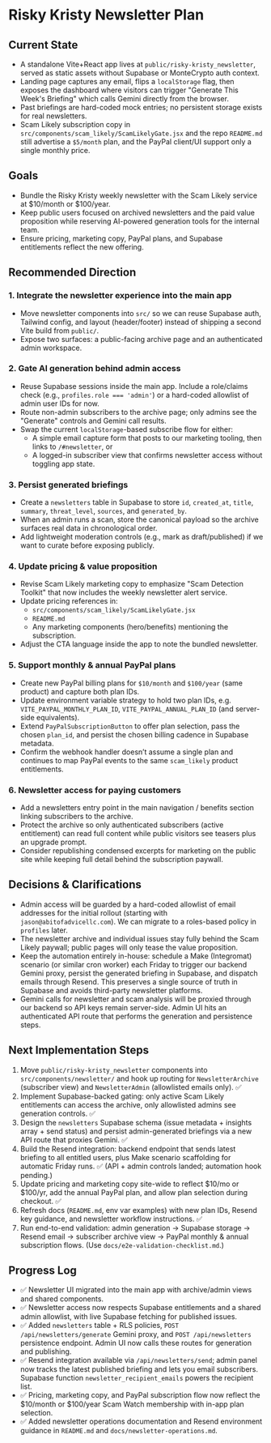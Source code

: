 # Risky Kristy Newsletter Plan

## Current State
- A standalone Vite+React app lives at `public/risky-kristy_newsletter`, served as static assets without Supabase or MonteCrypto auth context.
- Landing page captures any email, flips a `localStorage` flag, then exposes the dashboard where visitors can trigger "Generate This Week's Briefing" which calls Gemini directly from the browser.
- Past briefings are hard-coded mock entries; no persistent storage exists for real newsletters.
- Scam Likely subscription copy in `src/components/scam_likely/ScamLikelyGate.jsx` and the repo `README.md` still advertise a `$5/month` plan, and the PayPal client/UI support only a single monthly price.

## Goals
- Bundle the Risky Kristy weekly newsletter with the Scam Likely service at $10/month or $100/year.
- Keep public users focused on archived newsletters and the paid value proposition while reserving AI-powered generation tools for the internal team.
- Ensure pricing, marketing copy, PayPal plans, and Supabase entitlements reflect the new offering.

## Recommended Direction
### 1. Integrate the newsletter experience into the main app
- Move newsletter components into `src/` so we can reuse Supabase auth, Tailwind config, and layout (header/footer) instead of shipping a second Vite build from `public/`.
- Expose two surfaces: a public-facing archive page and an authenticated admin workspace.

### 2. Gate AI generation behind admin access
- Reuse Supabase sessions inside the main app. Include a role/claims check (e.g., `profiles.role === 'admin'`) or a hard-coded allowlist of admin user IDs for now.
- Route non-admin subscribers to the archive page; only admins see the "Generate" controls and Gemini call results.
- Swap the current `localStorage`-based subscribe flow for either:
  - A simple email capture form that posts to our marketing tooling, then links to `/#newsletter`, or
  - A logged-in subscriber view that confirms newsletter access without toggling app state.

### 3. Persist generated briefings
- Create a `newsletters` table in Supabase to store `id`, `created_at`, `title`, `summary`, `threat_level`, `sources`, and `generated_by`.
- When an admin runs a scan, store the canonical payload so the archive surfaces real data in chronological order.
- Add lightweight moderation controls (e.g., mark as draft/published) if we want to curate before exposing publicly.

### 4. Update pricing & value proposition
- Revise Scam Likely marketing copy to emphasize "Scam Detection Toolkit" that now includes the weekly newsletter alert service.
- Update pricing references in:
  - `src/components/scam_likely/ScamLikelyGate.jsx`
  - `README.md`
  - Any marketing components (hero/benefits) mentioning the subscription.
- Adjust the CTA language inside the app to note the bundled newsletter.

### 5. Support monthly & annual PayPal plans
- Create new PayPal billing plans for `$10/month` and `$100/year` (same product) and capture both plan IDs.
- Update environment variable strategy to hold two plan IDs, e.g. `VITE_PAYPAL_MONTHLY_PLAN_ID`, `VITE_PAYPAL_ANNUAL_PLAN_ID` (and server-side equivalents).
- Extend `PayPalSubscriptionButton` to offer plan selection, pass the chosen `plan_id`, and persist the chosen billing cadence in Supabase metadata.
- Confirm the webhook handler doesn’t assume a single plan and continues to map PayPal events to the same `scam_likely` product entitlements.

### 6. Newsletter access for paying customers
- Add a newsletters entry point in the main navigation / benefits section linking subscribers to the archive.
- Protect the archive so only authenticated subscribers (active entitlement) can read full content while public visitors see teasers plus an upgrade prompt.
- Consider republishing condensed excerpts for marketing on the public site while keeping full detail behind the subscription paywall.

## Decisions & Clarifications
- Admin access will be guarded by a hard-coded allowlist of email addresses for the initial rollout (starting with `jason@abitofadvicellc.com`). We can migrate to a roles-based policy in `profiles` later.
- The newsletter archive and individual issues stay fully behind the Scam Likely paywall; public pages will only tease the value proposition.
- Keep the automation entirely in-house: schedule a Make (Integromat) scenario (or similar cron worker) each Friday to trigger our backend Gemini proxy, persist the generated briefing in Supabase, and dispatch emails through Resend. This preserves a single source of truth in Supabase and avoids third-party newsletter platforms.
- Gemini calls for newsletter and scam analysis will be proxied through our backend so API keys remain server-side. Admin UI hits an authenticated API route that performs the generation and persistence steps.

## Next Implementation Steps
1. Move `public/risky-kristy_newsletter` components into `src/components/newsletter/` and hook up routing for `NewsletterArchive` (subscriber view) and `NewsletterAdmin` (allowlisted emails only). ✅
2. Implement Supabase-backed gating: only active Scam Likely entitlements can access the archive, only allowlisted admins see generation controls. ✅
3. Design the `newsletters` Supabase schema (issue metadata + insights array + send status) and persist admin-generated briefings via a new API route that proxies Gemini. ✅
4. Build the Resend integration: backend endpoint that sends latest briefing to all entitled users, plus Make scenario scaffolding for automatic Friday runs. ✅ (API + admin controls landed; automation hook pending.)
5. Update pricing and marketing copy site-wide to reflect $10/mo or $100/yr, add the annual PayPal plan, and allow plan selection during checkout. ✅
6. Refresh docs (`README.md`, env var examples) with new plan IDs, Resend key guidance, and newsletter workflow instructions. ✅
7. Run end-to-end validation: admin generation → Supabase storage → Resend email → subscriber archive view → PayPal monthly & annual subscription flows. (Use `docs/e2e-validation-checklist.md`.)

## Progress Log
- ✅ Newsletter UI migrated into the main app with archive/admin views and shared components.
- ✅ Newsletter access now respects Supabase entitlements and a shared admin allowlist, with live Supabase fetching for published issues.
- ✅ Added `newsletters` table + RLS policies, `POST /api/newsletters/generate` Gemini proxy, and `POST /api/newsletters` persistence endpoint. Admin UI now calls these routes for generation and publishing.
- ✅ Resend integration available via `/api/newsletters/send`; admin panel now tracks the latest published briefing and lets you email subscribers. Supabase function `newsletter_recipient_emails` powers the recipient list.
- ✅ Pricing, marketing copy, and PayPal subscription flow now reflect the $10/month or $100/year Scam Watch membership with in-app plan selection.
- ✅ Added newsletter operations documentation and Resend environment guidance in `README.md` and `docs/newsletter-operations.md`.
